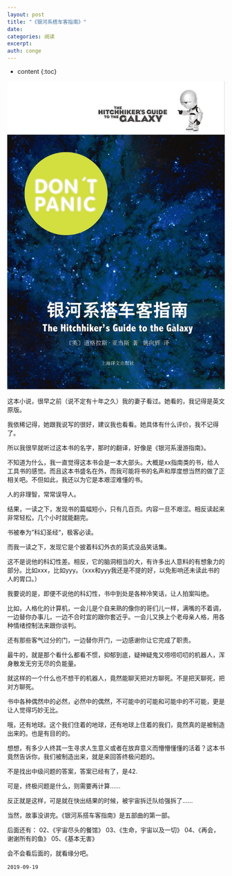 ```yaml
---
layout: post
title: "《银河系搭车客指南》"
date:
categories: 阅读
excerpt:
auth: conge
---
```

* content
{:toc}

![](/assets/images/阅读/118382-efa8360bf0d5b8c4.png)

这本小说，很早之前（说不定有十年之久）我的妻子看过。她看的，我记得是英文原版。

我依稀记得，她跟我说写的很好，建议我也看看。她具体有什么评价，我不记得了。

所以我很早就听过这本书的名字，那时的翻译，好像是《银河系漫游指南》。

不知道为什么，我一直觉得这本书会是一本大部头。大概是xx指南类的书，给人工具书的感觉。而且这本书盛名在外，而我可能将书的名声和厚度想当然的做了正相关吧。不但如此，我还以为它是本艰涩难懂的书。

人的非理智，常常误导人。

结果，一读之下，发现书的篇幅短小，只有几百页。内容一旦不艰涩。相反读起来非常轻松，几个小时就能翻完。

书被奉为”科幻圣经“，极客必读。

而我一读之下，发现它是个披着科幻外衣的英式没品笑话集。

这不是说他的科幻性差。相反，它的脑洞相当的大，有许多出人意料的有想象力的部分。比如xxx，比如yyy。（xxx和yyy我还是不提的好，以免影响还未读此书的人的胃口。）

我要说的是，即便不说他的科幻性，书中到处是各种冷笑话，让人拍案叫绝。

比如，人格化的计算机，一会儿是个自来熟的像你的哥们儿一样，满嘴的不着调，一边替你办事儿，一边不合时宜的跟你套近乎。一会儿又换上个老母亲人格，用各种情绪控制法来跟你谈判。

还有那些客气过分的门，一边替你开门，一边感谢你让它完成了职责。

最牛的，就是那个看什么都看不惯，抑郁到底，疑神疑鬼又唠唠叨叨的机器人，浑身散发无穷无尽的负能量。

就这样的一个什么也不想干的机器人，竟然能聊天把对方聊死。不是把天聊死，把对方聊死。

书中各种偶然中的必然，必然中的偶然，不可能中的可能和可能中的不可能，更是让人觉得巧妙无比。

哦，还有地球。这个我们住着的地球，还有地球上住着的我们，竟然真的是被制造出来的。也是有目的的。

想想，有多少人终其一生寻求人生意义或者在放弃意义而懵懵懂懂的活着？这本书竟然告诉你，我们被制造出来，就是来回答终极问题的。

不是找出中级问题的答案，答案已经有了，是42.

可是，终极问题是什么，则需要再计算……

反正就是这样，可是就在快出结果的时候，被宇宙拆迁队给强拆了……

当然，故事没讲完。《银河系搭车客指南》是五部曲的第一部。

后面还有：
02、《宇宙尽头的餐馆》
03、《生命，宇宙以及一切》
04、《再会，谢谢所有的鱼》
05、《基本无害》


会不会看后面的，就看缘分吧。

```
2019-09-19
```


